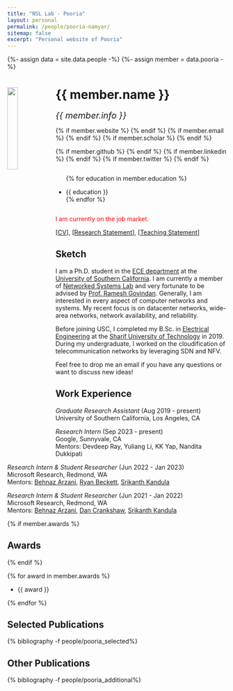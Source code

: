 ```yaml
---
title: "NSL Lab - Pooria"
layout: personal
permalink: /people/pooria-namyar/
sitemap: false
excerpt: "Personal website of Pooria"
---
```

{%- assign data = site.data.people -%}
{%- assign member = data.pooria -%}

<div class="row">
  <img src="{{ site.url }}{{ site.baseurl }}/images/teampic/{{ member.photo }}" class="img-responsive" width="22%" style="float: left" />
  <h1>{{ member.name }}</h1>
  <i style="font-size:20px">{{ member.info }}</i><br>

  {% if member.website %}<a href="{{ member.website }}" target="_blank"><i class="fa fa-home fa-3x"></i></a> {% endif %}
  {% if member.email %}<a href="mailto:{{ member.email }}" target="_blank"><i class="fa fa-envelope-square fa-3x"></i></a> {% endif %}
  {% if member.scholar %} <a href="{{ member.scholar }}" target="_blank"><i class="ai ai-google-scholar-square ai-3x"></i></a> {% endif %}
  <!-- {% if member.cv %} <a href="{{ site.url }}{{ site.baseurl }}/files/{{ member.cv }}" target="_blank"><i class="ai ai-cv-square ai-3x"></i></a> {% endif %} -->
  {% if member.github %} <a href="{{ member.github }}" target="_blank"><i class="fa fa-github-square fa-3x"></i></a> {% endif %}
  {% if member.linkedin %} <a href="{{ member.linkedin }}" target="_blank"><i class="fa fa-linkedin-square fa-3x"></i></a> {% endif %}
  {% if member.twitter %} <a href="{{ member.twitter }}" target="_blank"><i class="fa fa-twitter-square fa-3x"></i></a> {% endif %}
  <!-- {% if member.researchgate %} <a href="{{ member.researchgate }}" target="_blank"><i class="ai ai-researchgate-square ai-3x"></i></a> {% endif %} -->
  <ul style="overflow: hidden">

  {% for education in member.education %}
	<li> {{ education }} </li>
  {% endfor %}

  </ul>
</div>

<span style="color: red;">I am currently on the job market.</span>
<p>[<a href="https://drive.google.com/file/d/12dS_W6WGP8eFBQDCLaPoVCg39H2RovGy/view" target="_blank"><u>CV</u></a>], [<a href="https://drive.google.com/file/d/1-IP_mNtc7dFeXShX9EssNVU36db7xFK7/view" target="_blank"><u>Research Statement</u></a>], [<a href="https://drive.google.com/file/d/1DsXVHUbZxJxIwyuIm6dpc4ydu5hnmjpm/view" target="_blank"><u>Teaching Statement</u></a>]</p>


## Sketch

<p>I am a Ph.D. student in the <a href="https://minghsiehece.usc.edu/" data-type="URL" data-id="https://minghsiehece.usc.edu/">ECE department</a> at the <a href="https://www.usc.edu/">University of Southern California</a>. I am currently a member of <a href="https://nsl.usc.edu/">Networked Systems Lab</a> and very fortunate to be advised by <a href="https://govindan.usc.edu/">Prof. Ramesh Govindan</a>. Generally, I am interested in every aspect of computer networks and systems. My recent focus is on datacenter networks, wide-area networks, network availability, and reliability. </p>
<p>Before joining USC, I completed my B.Sc. in <a href="http://ee.sharif.edu/~web/en/">Electrical Engineering</a> at the <a href="http://www.en.sharif.edu/">Sharif University of Technology</a> in 2019.  During my undergraduate, I worked on the cloudification of telecommunication networks by leveraging SDN and NFV. </p>
<p>Feel free to drop me an email if you have any questions or want to discuss new ideas!</p>


## Work Experience

<p><em>Graduate Research Assistant</em> (Aug 2019 - present) <br>University of Southern California, Los Angeles, CA</p>
<p><em>Research Intern</em> (Sep 2023 - present) <br>Google, Sunnyvale, CA<br>Mentors: Devdeep Ray, Yuliang Li, KK Yap, Nandita Dukkipati</p>
<p><em>Research Intern & Student Researcher</em> (Jun 2022 - Jan 2023)<br>Microsoft Research, Redmond, WA<br>Mentors: <a href="https://www.microsoft.com/en-us/research/people/bearzani/">Behnaz Arzani</a>, <a href="https://www.microsoft.com/en-us/research/people/rybecket/">Ryan Beckett</a>, <a href="https://www.microsoft.com/en-us/research/people/srikanth/">Srikanth Kandula</a></p>
<p><em>Research Intern & Student Researcher</em> (Jun 2021 - Jan 2022)<br>Microsoft Research, Redmond, WA<br>Mentors: <a href="https://www.microsoft.com/en-us/research/people/bearzani/">Behnaz Arzani</a>, <a href="https://www.microsoft.com/en-us/research/people/dacranks/">Dan Crankshaw</a>, <a href="https://www.microsoft.com/en-us/research/people/srikanth/">Srikanth Kandula</a></p>

{% if member.awards %}
## Awards
{% endif %}

{% for award in member.awards %}
<ul style="overflow: hidden">
<li> {{ award }} </li>
</ul>
{% endfor %}

## Selected Publications

<div class="publications">

{% bibliography -f people/pooria_selected%}

</div>

## Other Publications

<div class="publications">

{% bibliography -f people/pooria_additional%}

</div>
